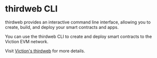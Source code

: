 # thirdweb CLI

thirdweb provides an interactive command line interface, allowing you to create, build, and deploy your smart contracts and apps.

You can use the thirdweb CLI to create and deploy smart contracts to the Viction EVM network.

Visit [Viction's thirdweb](https://thirdweb.com/tomochain) for more details.

